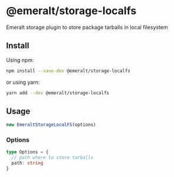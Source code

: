 # @emeralt/storage-localfs
Emeralt storage plugin to store package tarballs in local filesystem

## Install

Using npm:

```sh
npm install --save-dev @emeralt/storage-localfs
```

or using yarn:

```sh
yarn add --dev @emeralt/storage-localfs
```

## Usage

```ts
new EmeraltStorageLocalFS(options)
```

### Options

```ts
type Options = {
  // path where to store tarballs
  path: string
}
````
